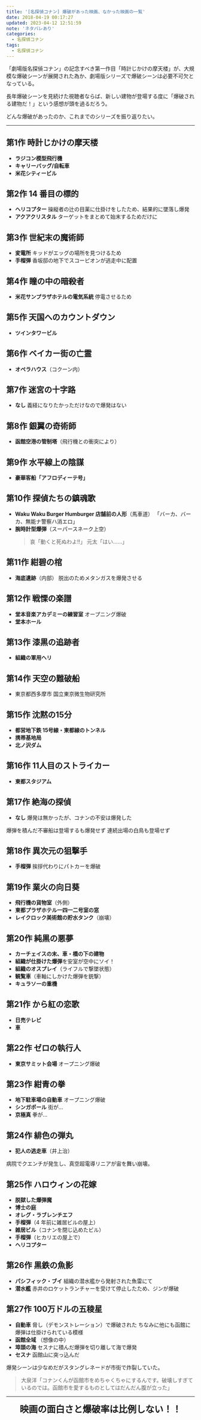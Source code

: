 ```yaml
---
title: '[名探偵コナン] 爆破があった映画、なかった映画の一覧'
date: 2018-04-19 00:17:27
updated: 2023-04-12 12:51:59
note: 'ネタバレあり'
categories:
  - 名探偵コナン
tags:
  - 名探偵コナン
---
```


「劇場版名探偵コナン」の記念すべき第一作目「時計じかけの摩天楼」が、大規模な爆破シーンが展開された為か、劇場版シリーズで爆破シーンは必要不可欠となっている。

長年爆破シーンを見続けた視聴者ならば、新しい建物が登場する度に「爆破される建物だ！」という感想が頭を過るだろう。

どんな爆破があったのか、これまでのシリーズを振り返りたい。

---

<!-- textlint-disable -->

## 第1作 時計じかけの摩天楼

- **ラジコン模型飛行機**
- **キャリーバッグ/自転車**
- **米花シティービル**

## 第2作 14 番目の標的

- **ヘリコプター**
  操縦者の辻の目薬に仕掛けをしたため、結果的に墜落し爆発
- **アクアクリスタル**
  ターゲットをまとめて始末するためだけに

## 第3作 世紀末の魔術師

- **変電所**
  キッドがエッグの場所を見つけるため
- **手榴弾**
  香坂邸の地下でスコーピオンが逃走中に配置

## 第4作 瞳の中の暗殺者

- **米花サンプラザホテルの電気系統**
  停電させるため

## 第5作 天国へのカウントダウン

- **ツインタワービル**

## 第6作 ベイカー街の亡霊

- **オペラハウス**（コクーン内）

## 第7作 迷宮の十字路

- **なし**
  義経になりたかっただけなので爆発はない

## 第8作 銀翼の奇術師

- **函館空港の管制塔**（飛行機との衝突により）

## 第9作 水平線上の陰謀

- **豪華客船「アフロディーテ号」**

## 第10作 探偵たちの鎮魂歌

- **Waku Waku Burger Humburger 店舗前の人形**（馬車道）
  「バーカ、バーカ、無能ナ警察ハ消エロ」
- **腕時計型爆弾**（スーパースネーク上空）
  > 哀「動くと死ぬわよ!!」
  > 元太「はい……」

## 第11作 紺碧の棺

- **海底遺跡**（内部）
  脱出のためメタンガスを爆発させる

## 第12作 戦慄の楽譜

- **堂本音楽アカデミーの練習室**
  オープニング爆破
- **堂本ホール**

## 第13作 漆黒の追跡者

- **組織の軍用ヘリ**

## 第14作 天空の難破船

- 東京都西多摩市 国立東京微生物研究所

## 第15作 沈黙の15分

- **都営地下鉄 15号線・東都線のトンネル**
- **携帯基地局**
- **北ノ沢ダム**

## 第16作 11人目のストライカー

- **東都スタジアム**

## 第17作 絶海の探偵

- **なし**
  爆発は無かったが、コナンの不安は爆発した

爆弾を積んだ不審船は登場するも爆発せず
連続出場の白鳥も登場せず

## 第18作 異次元の狙撃手

- **手榴弾**
  挨拶代わりにパトカーを爆破

## 第19作 業火の向日葵

- **飛行機の貨物室**（外側）
- **東都プラザホテル一四一二号室の窓**
- **レイクロック美術館の貯水タンク**（崩壊）

## 第20作 純黒の悪夢

- **カーチェイスの末、車・橋の下の建物**
- **組織が仕掛けた爆弾**を安室が空中にソイ！
- **組織のオスプレイ**（ライフルで撃墜状態）
- **観覧車**（車軸にしかけた爆弾を銃撃）
- **キュラソーの重機**

## 第21作 から紅の恋歌

- **日売テレビ**
- **車**

## 第22作 ゼロの執行人

- **東京サミット会場**
  オープニング爆破

## 第23作 紺青の拳

- **地下駐車場の自動車**
  オープニング爆破
- **シンガポール**
  街が…
- **京極真**
  拳が…

## 第24作 緋色の弾丸

- **犯人の逃走車**（井上治）

病院でクエンチが発生し、真空超電導リニアが宙を舞い崩壊。

## 第25作 ハロウィンの花嫁

- **脱獄した爆弾魔**
- **博士の庭**
- **オレグ・ラブレンチエフ**
- **手榴弾**（4 年前に雑居ビルの屋上）
- **雑居ビル**（コナンを閉じ込めたビル）
- **手榴弾**（ヒカリエの屋上で）
- **ヘリコプター**

## 第26作 黒鉄の魚影

- **パシフィック・ブイ**
  組織の潜水艦から発射された魚雷にて
- **潜水艦**
  赤井のロケットランチャーを受けて停止したため、ジンが爆破

## 第27作 100万ドルの五稜星

- **自動車**
  脅し（デモンストレーション）で爆破された
  ちなみに他にも函館に爆弾は仕掛けられている模様
- **函館全域**
  （想像の中）
- **埠頭の海**
  セスナに積んだ爆弾を切り離して海で爆発
- **セスナ**
  函館山に突っ込んだ

爆発シーンは少なめだがスタングレネードが市街で炸裂していた。

> 大泉洋「コナンくんが函館市をめちゃくちゃにするんです。破壊しすぎているのでは。函館市を愛するものとしてはだんだん腹が立った」

<!-- textlint-enable -->

---

<section style="text-align: center;">
<span style="font-size: 1.5rem; font-weight: bold;">映画の面白さと爆破率は比例しない！！</span>
</section>
